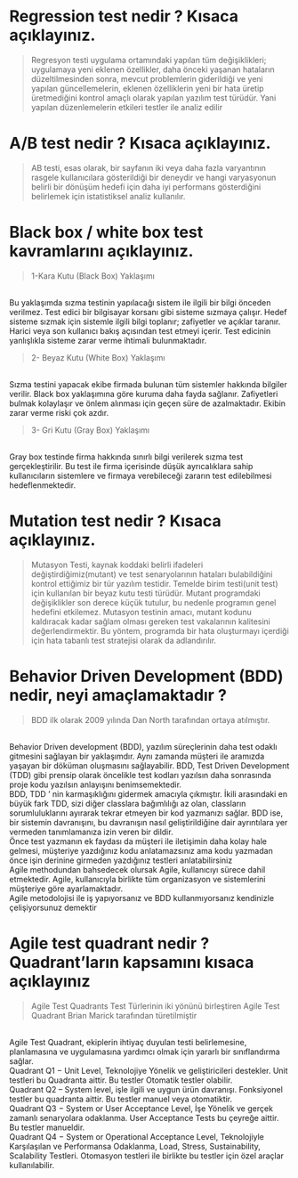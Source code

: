 # Regression test nedir ? Kısaca açıklayınız.
> Regresyon testi uygulama ortamındaki yapılan tüm değişiklikleri; uygulamaya yeni eklenen özellikler, daha önceki yaşanan hataların düzeltilmesinden sonra, mevcut problemlerin giderildiği ve yeni yapılan güncellemelerin, eklenen özelliklerin yeni bir hata üretip üretmediğini kontrol amaçlı olarak yapılan yazılım test türüdür.
Yani yapılan düzenlemelerin etkileri testler ile analiz edilir

# A/B test nedir ? Kısaca açıklayınız.

> AB testi, esas olarak, bir sayfanın iki veya daha fazla varyantının rasgele kullanıcılara gösterildiği bir deneydir ve hangi varyasyonun belirli bir dönüşüm hedefi için daha iyi performans gösterdiğini belirlemek için istatistiksel analiz kullanılır.

# Black box / white box test kavramlarını açıklayınız.

> 1-Kara Kutu (Black Box) Yaklaşımı
<br>
Bu yaklaşımda sızma testinin yapılacağı sistem ile ilgili bir bilgi önceden verilmez. Test edici bir bilgisayar korsanı gibi sisteme sızmaya çalışır. Hedef sisteme sızmak için sistemle ilgili bilgi toplanır; zafiyetler ve açıklar taranır. Harici veya son kullanıcı bakış açısından test etmeyi içerir. Test edicinin yanlışlıkla sisteme zarar verme ihtimali bulunmaktadır.

> 2- Beyaz Kutu (White Box) Yaklaşımı
<br>
Sızma testini yapacak ekibe firmada bulunan tüm sistemler hakkında bilgiler verilir. Black box yaklaşımına göre kuruma daha fayda sağlanır. Zafiyetleri bulmak kolaylaşır ve önlem alınması için geçen süre de azalmaktadır. Ekibin zarar verme riski çok azdır.

> 3- Gri Kutu (Gray Box) Yaklaşımı
<br>
Gray box testinde firma hakkında sınırlı bilgi verilerek sızma test gerçekleştirilir. Bu test ile firma içerisinde düşük ayrıcalıklara sahip kullanıcıların sistemlere ve firmaya verebileceği zararın test edilebilmesi hedeflenmektedir.

# Mutation test nedir ? Kısaca açıklayınız.

> Mutasyon Testi, kaynak koddaki belirli ifadeleri değiştirdiğimiz(mutant) ve test senaryolarının hataları bulabildiğini kontrol ettiğimiz bir tür yazılım testidir. Temelde birim testi(unit test) için kullanılan bir beyaz kutu testi türüdür. Mutant programdaki değişiklikler son derece küçük tutulur, bu nedenle programın genel hedefini etkilemez.
Mutasyon testinin amacı, mutant kodunu kaldıracak kadar sağlam olması gereken test vakalarının kalitesini değerlendirmektir. Bu yöntem, programda bir hata oluşturmayı içerdiği için hata tabanlı test stratejisi olarak da adlandırılır.

# Behavior Driven Development (BDD) nedir, neyi amaçlamaktadır ?
> BDD ilk olarak 2009 yılında Dan North tarafından ortaya atılmıştır.
<br>
Behavior Driven development (BDD), yazılım süreçlerinin daha test odaklı gitmesini sağlayan bir yaklaşımdır. Aynı zamanda müşteri ile aramızda yaşayan bir döküman oluşmasını sağlayabilir. BDD, Test Driven Development (TDD) gibi prensip olarak öncelikle test kodları yazılsın daha sonrasında proje kodu yazılsın anlayışını benimsemektedir.
<br>
BDD, TDD ’ nin karmaşıklığını gidermek amacıyla çıkmıştır. İkili arasındaki en büyük fark TDD, sizi diğer classlara bağımlılığı az olan, classların sorumluluklarını ayırarak tekrar etmeyen bir kod yazmanızı sağlar. BDD ise, bir sistemin davranışını, bu davranışın nasıl geliştirildiğine dair ayrıntılara yer vermeden tanımlamanıza izin veren bir dildir.
<br>
Önce test yazmanın ek faydası da müşteri ile iletişimin daha kolay hale gelmesi, müşteriye yazdığınız kodu anlatamazsınız ama kodu yazmadan önce işin derinine girmeden yazdığınız testleri anlatabilirsiniz 
<br>
Agile methodundan bahsedecek olursak Agile, kullanıcıyı sürece dahil etmektedir. Agile, kullanıcıyla birlikte tüm organizasyon ve sistemlerini müşteriye göre ayarlamaktadır.
<br>
Agile metodolojisi ile iş yapıyorsanız ve BDD kullanmıyorsanız kendinizle çelişiyorsunuz demektir

# Agile test quadrant nedir ? Quadrant’ların kapsamını kısaca açıklayınız
> Agile Test Quadrants
Test Türlerinin iki yönünü birleştiren Agile Test Quadrant Brian Marick tarafından türetilmiştir
<br>
Agile Test Quadrant, ekiplerin ihtiyaç duyulan testi belirlemesine, planlamasına ve uygulamasına yardımcı olmak için yararlı bir sınıflandırma sağlar.
<br>
Quadrant Q1 − Unit Level, Teknolojiye Yönelik ve geliştiricileri destekler. Unit testleri bu Quadranta aittir. Bu testler Otomatik testler olabilir.
<br>
Quadrant Q2 – System level, işle ilgili ve uygun ürün davranışı. Fonksiyonel testler bu quadranta aittir. Bu testler manuel veya otomatiktir.
<br>
Quadrant Q3 − System or User Acceptance Level, İşe Yönelik ve gerçek zamanlı senaryolara odaklanma. User Acceptance Tests bu çeyreğe aittir. Bu testler manueldir.
<br>
Quadrant Q4 − System or Operational Acceptance Level, Teknolojiyle Karşılaşılan ve Performansa Odaklanma, Load, Stress, Sustainability, Scalability Testleri. Otomasyon testleri ile birlikte bu testler için özel araçlar kullanılabilir.
